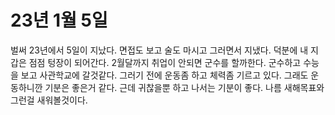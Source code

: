 # 23년 1월 5일
벌써 23년에서 5일이 지났다. 면접도 보고 술도 마시고 그러면서 지냈다. 덕분에 내 지갑은 점점 텅장이 되어간다. 
2월달까지 취업이 안되면 군수를 할까한다. 군수하고 수능을 보고 사관학교에 갈것같다. 그러기 전에 운동좀 하고 체력좀 기르고 있다.
그래도 운동하니깐 기분은 좋은거 같다. 근데 귀찮을뿐 하고 나서는 기분이 좋다. 나름 새해목표와 그런걸 새워볼것이다.